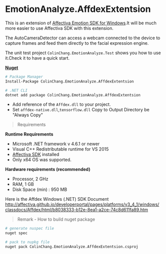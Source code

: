# EmotionAnalyze.AffdexExtentsion

This is an extension of [Affectiva Emotion SDK for Windows](https://knowledge.affectiva.com/docs/analyze-the-camera-stream).It will be much more easier to use Affectiva SDK with this extension.

The AutoCameraDetector can access a webcam connected to the device to capture frames and feed them directly to the facial expression engine.

The unit test project `ColinChang.EmotionAnalyze.Test` shows you how to use it.Check it to have a quick start.

**[Nuget](https://www.nuget.org/packages/ColinChang.EmotionAnalyze.AffdexExtentsion/)**
```sh
# Package Manager
Install-Package ColinChang.EmotionAnalyze.AffdexExtentsion

# .NET CLI
dotnet add package ColinChang.EmotionAnalyze.AffdexExtentsion
```

* Add reference of the `Affdex.dll` to your project. 
* Set `affdex-native.dll`,`tensorflow.dll` Copy to Output Directory be "Always Copy"

>Requirements

**Runtime Requirements**

* Microsoft .NET framework v 4.6.1 or newer
* Visual C++ Redistributable runtime for VS 2015
* [Affectiva SDK](https://knowledge.affectiva.com/docs/getting-started-with-the-emotion-sdk-for-windows#section-1-download-and-run-the-sdk-installer) installed
* Only x64 OS was supported. 

**Hardware requirements (recommended)**
* Processor, 2 GHz
* RAM, 1 GB
* Disk Space (min) : 950 MB

Here is the Affdex Windows (.NET) SDK Document
http://affectiva.github.io/developerportal/pages/platforms/v3_4_1/windows/classdocs/Affdex/html/b8038333-b12e-8ea1-a2ce-74c8d611fa89.htm

> Remark - How to build nuget package
```sh
# generate nuspec file
nuget spec

# pack to nupkg file
nuget pack ColinChang.EmotionAnalyze.AffdexExtentsion.csproj
```
